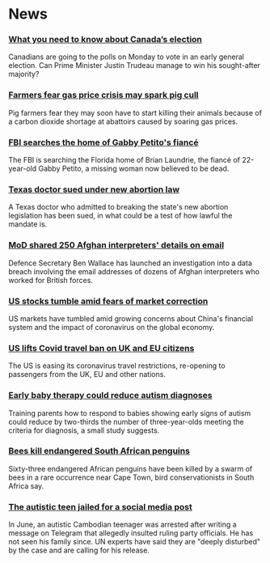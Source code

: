 # News
### [What you need to know about Canada’s election](https://www.bbc.com/news/world-us-canada-58573882)
Canadians are going to the polls on Monday to vote in an early general election. Can Prime Minister Justin Trudeau manage to win his sought-after majority? 
### [Farmers fear gas price crisis may spark pig cull](https://www.bbc.com/news/business-58627325)
Pig farmers fear they may soon have to start killing their animals because of a carbon dioxide shortage at abattoirs caused by soaring gas prices.
### [FBI searches the home of Gabby Petito's fiancé](https://www.bbc.com/news/world-us-canada-58629194)
The FBI is searching the Florida home of Brian Laundrie, the fiancé of 22-year-old Gabby Petito, a missing woman now believed to be dead.
### [Texas doctor sued under new abortion law](https://www.bbc.com/news/world-us-canada-58633515)
A Texas doctor who admitted to breaking the state's new abortion legislation has been sued, in what could be a test of how lawful the mandate is.
### [MoD shared 250 Afghan interpreters' details on email](https://www.bbc.com/news/uk-58629592)
Defence Secretary Ben Wallace has launched an investigation into a data breach involving the email addresses of dozens of Afghan interpreters who worked for British forces.
### [US stocks tumble amid fears of market correction](https://www.bbc.com/news/business-58632681)
US markets have tumbled amid growing concerns about China's financial system and the impact of coronavirus on the global economy. 
### [US lifts Covid travel ban on UK and EU citizens](https://www.bbc.com/news/world-us-canada-58628491)
The US is easing its coronavirus travel restrictions, re-opening to passengers from the UK, EU and other nations. 
### [Early baby therapy could reduce autism diagnoses](https://www.bbc.com/news/health-58626945)
Training parents how to respond to babies showing early signs of autism could reduce by two-thirds the number of three-year-olds meeting the criteria for diagnosis, a small study suggests. 
### [Bees kill endangered South African penguins](https://www.bbc.com/news/world-africa-58622482)
Sixty-three endangered African penguins have been killed by a swarm of bees in a rare occurrence near Cape Town, bird conservationists in South Africa say.
### [The autistic teen jailed for a social media post](https://www.bbc.com/news/world-asia-58588022)
In June, an autistic Cambodian teenager was arrested after writing a message on Telegram that allegedly insulted ruling party officials. He has not seen his family since. UN experts have said they are "deeply disturbed" by the case and are calling for his release.
